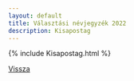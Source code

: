 ```yaml
---
layout: default
title: Választási névjegyzék 2022
description: Kisapostag
---
```


{% include Kisapostag.html %}

[Vissza](./)